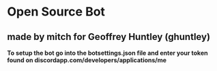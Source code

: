 # Open Source Bot
## made by mitch for Geoffrey Huntley (ghuntley)

**To setup the bot go into the botsettings.json file and enter your token found on discordapp.com/developers/applications/me**